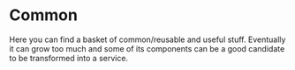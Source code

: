 # Common
Here you can find a basket of common/reusable and useful stuff. Eventually it can grow too much and some of its components can be a good candidate to be transformed into a service.